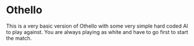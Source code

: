 # Othello

This is a very basic version of Othello with some very simple hard coded AI to play against. You are always playing as white and have to go first to start the match.
